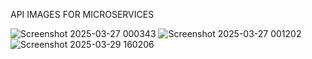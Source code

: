 API IMAGES FOR MICROSERVICES
  
![Screenshot 2025-03-27 000343](https://github.com/user-attachments/assets/3618150b-62b0-4c1d-a47f-60d4e7c4d427)
![Screenshot 2025-03-27 001202](https://github.com/user-attachments/assets/1b7a5bfe-afe3-4ee1-8d7b-ab777c0f81d9)
![Screenshot 2025-03-29 160206](https://github.com/user-attachments/assets/834432f1-da39-4068-af9d-8fd8c5decc20)
